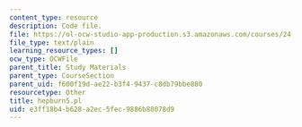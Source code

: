 ```yaml
---
content_type: resource
description: Code file.
file: https://ol-ocw-studio-app-production.s3.amazonaws.com/courses/24-964-topics-in-phonology-fall-2004/e3ff18b4b628a2ec5fec9886b88078d9_hepburn5.pl
file_type: text/plain
learning_resource_types: []
ocw_type: OCWFile
parent_title: Study Materials
parent_type: CourseSection
parent_uid: f600f19d-ae22-b3f4-9437-c8db79bbe880
resourcetype: Other
title: hepburn5.pl
uid: e3ff18b4-b628-a2ec-5fec-9886b88078d9
---
```

